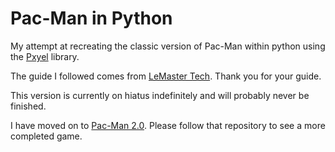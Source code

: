 # Pac-Man in Python

My attempt at recreating the classic version of Pac-Man within python using the [Pxyel](https://github.com/kitao/pyxel) library.

The guide I followed comes from [LeMaster Tech](https://www.youtube.com/watch?v=9H27CimgPsQ). Thank you for your guide.

This version is currently on hiatus indefinitely and will probably never be finished.

I have moved on to [Pac-Man 2.0](https://github.com/MoeJesus/pac-man-2.0). Please follow that repository to see a more completed game.
